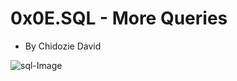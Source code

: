 # **0x0E.SQL - More Queries**
* By Chidozie David

![sql-Image](https://s3.amazonaws.com/intranet-projects-files/holbertonschool-higher-level_programming+/274/66988091.jpg)

